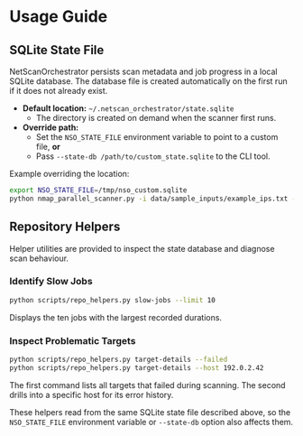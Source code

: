 # Usage Guide

## SQLite State File

NetScanOrchestrator persists scan metadata and job progress in a local SQLite database.
The database file is created automatically on the first run if it does not already exist.

* **Default location:** `~/.netscan_orchestrator/state.sqlite`
  * The directory is created on demand when the scanner first runs.
* **Override path:**
  * Set the `NSO_STATE_FILE` environment variable to point to a custom file, **or**
  * Pass `--state-db /path/to/custom_state.sqlite` to the CLI tool.

Example overriding the location:

```bash
export NSO_STATE_FILE=/tmp/nso_custom.sqlite
python nmap_parallel_scanner.py -i data/sample_inputs/example_ips.txt -o data/cli_outputs/custom_run --state-db "$NSO_STATE_FILE"
```

## Repository Helpers

Helper utilities are provided to inspect the state database and diagnose scan behaviour.

### Identify Slow Jobs

```bash
python scripts/repo_helpers.py slow-jobs --limit 10
```
Displays the ten jobs with the largest recorded durations.

### Inspect Problematic Targets

```bash
python scripts/repo_helpers.py target-details --failed
python scripts/repo_helpers.py target-details --host 192.0.2.42
```
The first command lists all targets that failed during scanning.
The second drills into a specific host for its error history.

These helpers read from the same SQLite state file described above, so the `NSO_STATE_FILE`
environment variable or `--state-db` option also affects them.
